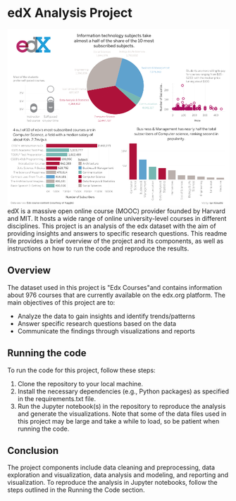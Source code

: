 # edX Analysis Project

![alt_text](https://github.com/ikimathi/edX-Analysis-Project/blob/origin/edX-analysis-report.png?raw=true)
edX is a massive open online course (MOOC) provider founded by Harvard and MIT. It hosts a wide range of online university-level courses in different disciplines. This project is an analysis of the edx dataset with the aim of providing insights and answers to specific research questions. This readme file provides a brief overview of the project and its components, as well as instructions on how to run the code and reproduce the results.


## Overview

The dataset used in this project is "Edx Courses"and contains  information about 976 courses that are currently available on the edx.org platform. The main objectives of this project are to:

- Analyze the data to gain insights and identify trends/patterns
- Answer specific research questions based on the data
- Communicate the findings through visualizations and reports


## Running the code
To run the code for this project, follow these steps:

1. Clone the repository to your local machine.
2. Install the necessary dependencies (e.g., Python packages) as specified in the requirements.txt file.
3. Run the Jupyter notebook(s) in the repository to reproduce the analysis and generate the visualizations.
Note that some of the data files used in this project may be large and take a while to load, so be patient when running the code.


## Conclusion
 The project components include data cleaning and preprocessing, data exploration and visualization, data analysis and modeling, and reporting and visualization. To reproduce the analysis in Jupyter notebooks, follow the steps outlined in the Running the Code section.